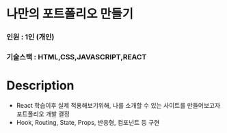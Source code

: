# 나만의 포트폴리오 만들기
### 인원 : 1인 (개인)
### 기술스택 : HTML,CSS,JAVASCRIPT,REACT

# Description
- React 학습이후 실제 적용해보기위해, 나를 소개할 수 있는 사이트를 만들어보고자 포트폴리오 개발 결정 <br>
- Hook, Routing, State, Props, 반응형, 컴포넌트 등 구현<br>
